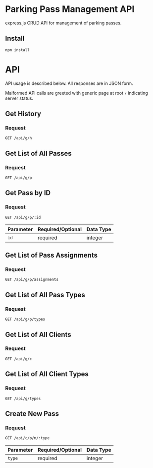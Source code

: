 # Parking Pass Management API

express.js CRUD API for management of parking passes.

## Install
    npm install

# API
API usage is described below. All responses are in JSON form.

Malformed API calls are greeted with generic page at root `/` indicating server status.

## Get History
### Request
`GET /api/g/h`

## Get List of All Passes
### Request
`GET /api/g/p`

## Get Pass by ID
### Request
`GET /api/g/p/:id`

| Parameter| Required/Optional| Data Type|
|----------|------------------|----------|
| `id`     | required         | integer  |

## Get List of Pass Assignments
### Request
`GET /api/g/p/assignments`

## Get List of All Pass Types
### Request
`GET /api/g/p/types`

## Get List of All Clients
### Request
`GET /api/g/c`

## Get List of All Client Types
### Request 
`GET /api/g/types`

## Create New Pass
### Request
`GET /api/c/p/n/:type`

| Parameter  | Required/Optional| Data Type|
|------------|------------------|----------|
| `type`     | required         | integer  |